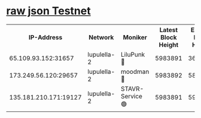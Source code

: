 [raw json Testnet](https://rpc-check.jaclalt.stavr.tech/jaclalt/rpc-jaclalt-result.json)
=

<table><tr><th>IP-Address</th><th>Network</th><th>Moniker</th><th>Latest Block Height</th><th>Earliest Block Height</th><th>Catching Up</th><th>Tx Index</th><th>Voting Power</th><th>Scan Time</th></tr><tr><td>65.109.93.152:31657</td><td>lupulella-2</td><td>LiluPunk 🔴</td><td>5983891</td><td>3688866</td><td>False</td><td>on</td><td>685133</td><td>2023-12-31T20:25:26.389538969UTC</td></tr><tr><td>173.249.56.120:29657</td><td>lupulella-2</td><td>moodman 🔴</td><td>5983892</td><td>5883892</td><td>False</td><td>off</td><td>769094</td><td>2023-12-31T20:25:32.860507608UTC</td></tr><tr><td>135.181.210.171:19127</td><td>lupulella-2</td><td>STAVR-Service 🟢</td><td>5983891</td><td>5980701</td><td>False</td><td>on</td><td>0</td><td>2023-12-31T20:25:25.998850235UTC</td></tr></table>
